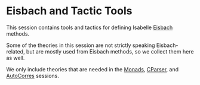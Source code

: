 <!--
  Copyright 2023, Proofcraft Pty Ltd
  SPDX-License-Identifier: CC-BY-SA-4.0
-->

# Eisbach and Tactic Tools

This session contains tools and tactics for defining Isabelle [Eisbach] methods.

Some of the theories in this session are not strictly speaking Eisbach-related,
but are mostly used from Eisbach methods, so we collect them here as well.

We only include theories that are needed in the [Monads], [CParser], and
[AutoCorres] sessions.

[Eisbach]: https://isabelle.in.tum.de/dist//doc/eisbach.pdf
[Monads]: ../Monads/
[CParser]: ../../tools/c-parser/
[AutoCorres]: ../../tools/autocorres/
